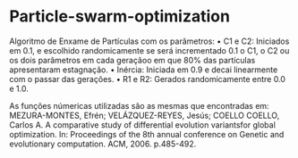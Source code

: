 # Particle-swarm-optimization

Algoritmo de Enxame de Partículas com os parâmetros:
  • C1 e C2: Iniciados em 0.1, e escolhido randomicamente se será incrementado 0.1 o C1, o C2 ou os dois parâmetros em cada geraçãoo em que 80% das partículas apresentaram estagnação.
  • Inércia: Iniciada em 0.9 e decai linearmente com o passar das gerações.
  • R1 e R2: Gerados randomicamente entre 0.0 e 1.0.
  
As funções númericas utilizadas são as mesmas que encontradas em: MEZURA-MONTES, Efrén; VELÁZQUEZ-REYES, Jesús; COELLO COELLO, Carlos A. A comparative study of differential evolution variantsfor global optimization. In: Proceedings of the 8th annual conference on Genetic and evolutionary computation. ACM, 2006. p.485-492.
